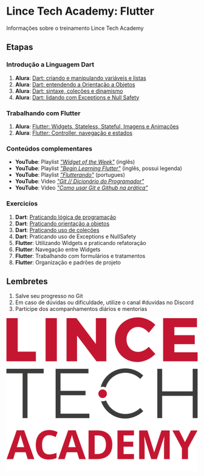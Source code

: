 # Lince Tech Academy: Flutter
Informações sobre o treinamento Lince Tech Academy

## Etapas

### Introdução a Linguagem Dart
 1. __Alura__: [Dart: criando e manipulando variáveis e listas](https://www.alura.com.br/curso-online-dart-variaveis-listas)
 2. __Alura__: [Dart: entendendo a Orientação a Objetos](https://www.alura.com.br/curso-online-dart-entendendo-orientacao-objetos)
 3. __Alura__: [Dart: sintaxe, coleções e dinamismo](https://www.alura.com.br/curso-online-dart-sintaxe-colecoes-dinamismo)
 4. __Alura__: [Dart: lidando com Exceptions e Null Safety](https://www.alura.com.br/curso-online-dart-lidando-exceptions-null-safety)
 
### Trabalhando com Flutter
 1. __Alura__: [Flutter: Widgets, Stateless, Stateful, Imagens e Animações](https://www.alura.com.br/curso-online-flutter-widgets-stateless-stateful-imagens-animacoes)
 2. __Alura__: [Flutter: Controller, navegação e estados](https://www.alura.com.br/curso-online-flutter-controller-navegacao-estados)
 
### Conteúdos complementares
 - __YouTube__: Playlist [_"Widget of the Week"_](https://www.youtube.com/playlist?list=PLjxrf2q8roU23XGwz3Km7sQZFTdB996iG) (inglês)
 - __YouTube__: Playlist [_"Begin Learning Flutter"_](https://youtube.com/playlist?list=PLjxrf2q8roU3wk7CDw4RfV3mEwOJbjx1k) (inglês, possui legenda)
 - __YouTube__: Playlist [_"Flutterando"_](https://www.youtube.com/playlist?list=PLlBnICoI-g-fuy5jZiCufhFip1BlBswI7) (portugues)
 - __YouTube__: Video [_"Git // Dicionário do Programador"_](https://www.youtube.com/watch?v=za5KWZ5pRag&ab_channel=C%C3%B3digoFonteTV)
 - __YouTube__: Video [_"Como usar Git e Github na prática"_](https://www.youtube.com/watch?v=2alg7MQ6_sI&ab_channel=Rocketseat)
 
### Exercicíos
 1. __Dart__: [Praticando lógica de programação](/EXERCICIOS_1.md)
 2. __Dart__: [Praticando orientação a objetos](/EXERCICIOS_2.md)
 3. __Dart__: [Praticando uso de coleções](/EXERCICIOS_3.md)
 4. __Dart__: Praticando uso de Exceptions e NullSafety
 5. __Flutter__: Utilizando Widgets e praticando refatoração
 6. __Flutter__: Navegação entre Widgets
 7. __Flutter__: Trabalhando com formulários e tratamentos
 8. __Flutter__: Organização e padrões de projeto

## Lembretes

1. Salve seu progresso no Git
2. Em caso de dúvidas ou dificuldade, utilize o canal #duvidas no Discord
3. Participe dos acompanhamentos diários e mentorias

![Logo Lince Tech Academy](LINCE%20TECH%20ACADEMY.png "Lince Tech Academy")
